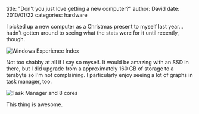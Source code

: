 
title: "Don't you just love getting a new computer?"
author: David
date: 2010/01/22
categories: hardware

I picked up a new computer as a Christmas present to myself last year… hadn't gotten around to seeing what the stats were for it until recently, though. 

![Windows Experience Index](http://www.mohundro.com/blog/content/binary/WindowsLiveWriter/Dontyoujustlovegettinganewcomputer_13350/image_2.png)

Not too shabby at all if I say so myself. It would be amazing with an SSD in there, but I did upgrade from a approximately 160 GB of storage to a terabyte so I'm not complaining. I particularly enjoy seeing a lot of graphs in task manager, too. 

![Task Manager and 8 cores](http://www.mohundro.com/blog/content/binary/WindowsLiveWriter/Dontyoujustlovegettinganewcomputer_13350/image_4.png)
 
This thing is awesome.


